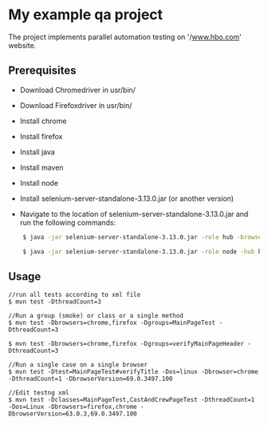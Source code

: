 # My example qa project

The project implements parallel automation testing on '/www.hbo.com' website.

## Prerequisites

 * Download Сhromedriver in usr/bin/ 
  
 * Download Firefoxdriver in usr/bin/
  
 * Install chrome 
  
 * Install firefox 

 * Install java 

 * Install maven

 * Install node
 
 * Install selenium-server-standalone-3.13.0.jar (or another version)


 * Navigate to the location of selenium-server-standalone-3.13.0.jar and run the following commands:
```bash
    $ java -jar selenium-server-standalone-3.13.0.jar -role hub -browserTimeout 60 -cleanUpCycle 3 -sessionTimeout 30 -maxSession 10

    $ java -jar selenium-server-standalone-3.13.0.jar -role node -hub http://localhost:4444/grid/register -browserTimeout 60 -cleanUpCycle 3 -sessionTimeout 30 -maxSession 10


```

## Usage

```
//run all tests according to xml file
$ mvn test -DthreadCount=3

//Run a group (smoke) or class or a single method
$ mvn test -Dbrowsers=chrome,firefox -Dgroups=MainPageTest -DthreadCount=3

$ mvn test -Dbrowsers=chrome,firefox -Dgroups=verifyMainPageHeader -DthreadCount=3

//Run a single case on a single browser
$ mvn test -Dtest=MainPageTest#verifyTitle -Dos=linux -Dbrowser=chrome -DthreadCount=1 -DbrowserVersion=69.0.3497.100

//Edit testng xml
$ mvn test -Dclasses=MainPageTest,CastAndCrewPageTest -DthreadCount=1 -Dos=Linux -Dbrowsers=firefox,chrome -DbrowserVersion=63.0.3,69.0.3497.100

```
